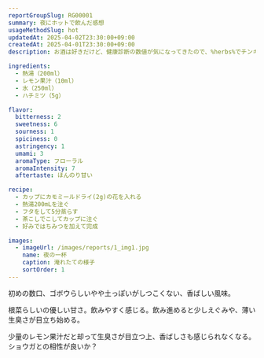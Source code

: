 ```yaml
---
reportGroupSlug: RG00001
summary: 夜にホットで飲んだ感想
usageMethodSlug: hot
updatedAt: 2025-04-02T23:30:00+09:00
createdAt: 2025-04-01T23:30:00+09:00
description: お酒は好きだけど、健康診断の数値が気になってきたので、%herbs%でチンキを仕込んでみました。美味しく続けるのがいちばん、ということで、いろんな飲み方を試した結果をまとめています。

ingredients:
  - 熱湯（200ml）
  - レモン果汁（10ml）
  - 水（250ml）
  - ハチミツ（5g）

flavor:
  bitterness: 2
  sweetness: 6
  sourness: 1
  spiciness: 0
  astringency: 1
  umami: 3
  aromaType: フローラル
  aromaIntensity: 7
  aftertaste: ほんのり甘い

recipe:
  - カップにカモミールドライ(2g)の花を入れる
  - 熱湯200mLを注ぐ
  - フタをして5分蒸らす
  - 茶こしでこしてカップに注ぐ
  - 好みではちみつを加えて完成

images:
  - imageUrl: /images/reports/1_img1.jpg
    name: 夜の一杯
    caption: 淹れたての様子
    sortOrder: 1
---
```


初めの数口、ゴボウらしいやや土っぽいがしつこくない、香ばしい風味。

根菜らしいの優しい甘さ。飲みやすく感じる。飲み進めると少しえぐみや、薄い生臭さが目立ち始める。

少量のレモン果汁だと却って生臭さが目立つ上、香ばしさも感じられなくなる。ショウガとの相性が良いか？
